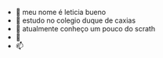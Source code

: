 - 👋 meu nome é leticia bueno
- 👀 estudo no colegio duque de caxias
- 🌱 atualmente conheço um pouco do scrath
- 💞️ 
- 📫 



